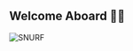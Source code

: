 ## Welcome Aboard 🙋‍♂️

![SNURF](https://user-images.githubusercontent.com/96528048/204016130-9955f015-8733-4f76-b8aa-c24e6dd78383.png)
